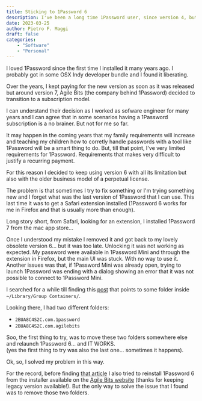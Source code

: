 ```yaml
---
title: Sticking to 1Password 6
description: I've been a long time 1Password user, since version 4, but I never upgraded to AgileBits subscription model and version 6 is the last 1Password version I can use. Sometimes I made mistakes and I've to revert back to this version.
date: 2023-03-25
author: Pietro F. Maggi
draft: false
categories:
    - "Software"
    - "Personal"
---
```


I loved 1Password since the first time I installed it many years ago. I probably got in some OSX Indy developer bundle and I found it liberating.

Over the years, I kept paying for the new version as soon as it was released but around version 7, Agile Bits (the company behind 1Password) decided to transition to a subscription model.

I can understand their decision as I worked as sofware engineer for many years and I can agree that in some scenarios having a 1Password subscription is a no brainer. But not for me so far.

It may happen in the coming years that my family requirements will increase and teaching my children how to corretly handle passwords with a tool like 1Password will be a smart thing to do. But, till that point, I've very limited requirements for 1Password. Requirements that makes very difficult to justify a recurring payment.

For this reason I decided to keep using version 6 with all its limitation but also with the older business model of a perpetual license.

The problem is that sometimes I try to fix something or I'm trying something new and I forget what was the last version of 1Password that I can use. This last time it was to get a Safari extension installed (1Password 6 works for me in Firefox and that is usually more than enough).

Long story short, from Safari, looking for an extension, I installed 1Password 7 from the mac app store...

Once I understood my mistake I removed it and got back to my lovely obsolete version 6... but it was too late. Unlocking it was not working as expected. My password were available in 1Password Mini and through the extension in Firefox, but the main UI was stuck. With no way to use it. Another issues was that, if 1Password Mini was already open, trying to launch 1Password was ending with a dialog showing an error that it was not possible to connect to 1Password Mini.

I searched for a while till finding this [post][1] that points to some folder inside `~/Library/Group Containers/`.

Looking there, I had two different folders:

- `2BUA8C4S2C.com.1password`
- `2BUA8C4S2C.com.agilebits`

Soo, the first thing to try, was to move these two folders somewhere else and relaunch 1Password 6... and IT WORKS.  
(yes the first thing to try was also the last one... sometimes it happens).

Ok, so, I solved my problem in this way.

For the record, before finding [that article][1] I also tried to reinstall 1Password 6 from the installer available on the [Agile Bits website][2] (thanks for keeping legacy version available!). But the only way to solve the issue that I found was to remove those two folders.

[1]: https://1password.community/discussion/120371/1password-failed-to-connect-to-1password-mini
[2]: https://1password.com/downloads/mac/
